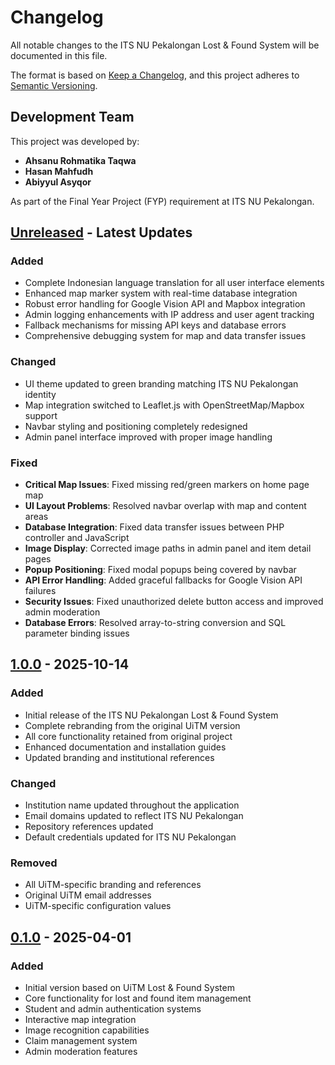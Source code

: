 # Changelog

All notable changes to the ITS NU Pekalongan Lost & Found System will be documented in this file.

The format is based on [Keep a Changelog](https://keepachangelog.com/en/1.0.0/),
and this project adheres to [Semantic Versioning](https://semver.org/spec/v2.0.0.html).

## Development Team

This project was developed by:
- **Ahsanu Rohmatika Taqwa**
- **Hasan Mahfudh**
- **Abiyyul Asyqor**

As part of the Final Year Project (FYP) requirement at ITS NU Pekalongan.

## [Unreleased] - Latest Updates

### Added
- Complete Indonesian language translation for all user interface elements
- Enhanced map marker system with real-time database integration
- Robust error handling for Google Vision API and Mapbox integration
- Admin logging enhancements with IP address and user agent tracking
- Fallback mechanisms for missing API keys and database errors
- Comprehensive debugging system for map and data transfer issues

### Changed
- UI theme updated to green branding matching ITS NU Pekalongan identity
- Map integration switched to Leaflet.js with OpenStreetMap/Mapbox support
- Navbar styling and positioning completely redesigned
- Admin panel interface improved with proper image handling

### Fixed
- **Critical Map Issues**: Fixed missing red/green markers on home page map
- **UI Layout Problems**: Resolved navbar overlap with map and content areas
- **Database Integration**: Fixed data transfer issues between PHP controller and JavaScript
- **Image Display**: Corrected image paths in admin panel and item detail pages
- **Popup Positioning**: Fixed modal popups being covered by navbar
- **API Error Handling**: Added graceful fallbacks for Google Vision API failures
- **Security Issues**: Fixed unauthorized delete button access and improved admin moderation
- **Database Errors**: Resolved array-to-string conversion and SQL parameter binding issues

## [1.0.0] - 2025-10-14

### Added
- Initial release of the ITS NU Pekalongan Lost & Found System
- Complete rebranding from the original UiTM version
- All core functionality retained from original project
- Enhanced documentation and installation guides
- Updated branding and institutional references

### Changed
- Institution name updated throughout the application
- Email domains updated to reflect ITS NU Pekalongan
- Repository references updated
- Default credentials updated for ITS NU Pekalongan

### Removed
- All UiTM-specific branding and references
- Original UiTM email addresses
- UiTM-specific configuration values

## [0.1.0] - 2025-04-01

### Added
- Initial version based on UiTM Lost & Found System
- Core functionality for lost and found item management
- Student and admin authentication systems
- Interactive map integration
- Image recognition capabilities
- Claim management system
- Admin moderation features

[Unreleased]: https://github.com/your-username/lost-and-found-itsnupkl/compare/v1.0.0...HEAD
[1.0.0]: https://github.com/your-username/lost-and-found-itsnupkl/compare/v0.1.0...v1.0.0
[0.1.0]: https://github.com/your-username/lost-and-found-itsnupkl/releases/tag/v0.1.0
